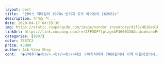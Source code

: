 ```yaml
---
layout: post 
title:  "컨버스 척테일러 1970s 빈티지 로우 아이보리 162062c" 
description: 컨버스 척 ..
date: 2020-04-17 04:59:38 
img: https://static.coupangcdn.com/image/vendor_inventory/91f5/4b28eb1b4c9b67aeaf2bce9e7f35cee38b89ba111b70c9f1d5409bb152f5.jpg 
linkUrl: https://link.coupang.com/re/AFFSDP?lptag=AF3600438&subid=ahnPublicAsk&pageKey=1268049268&itemId=2271732247&vendorItemId=70417780945&traceid=V0-113-9c09f7292b500a65 
categories: [1007] 
color: 7E57C2 
price: 43000 
author: Ask View Shop 
cont:  "●구매후기●<br/>.<br/><br/>다만 구매하자마자 7000원이나 가격 다운되었어서.<br/>.<br/>아쉽네요ㅠ<br/>발볼도 있고 사이즈 작은걸 싫어해서 그냥 원래 신던 사이즈로 샀는데 크게 나오긴 나왔네요.<br/> 그래도 좀 두툼한 양말 신고 신발끈 잘 묶으면 편합니다.<br/><br/>사이즈가 크게 나왔다고 해서 남성용 245샀으면 큰일 날 뻔 했네요<br/>상품 박스채로 아주 잘 왔습니다.<br/><br/>의류는 처음 구매해봤는데 괜찮네요ㅎ<br/>진짜 쪼끔 커요 근데 대충 신던 사이즈로 구매 하는 게 좋을 것 같아요ㅋㅋ<br/>" 
---
```

